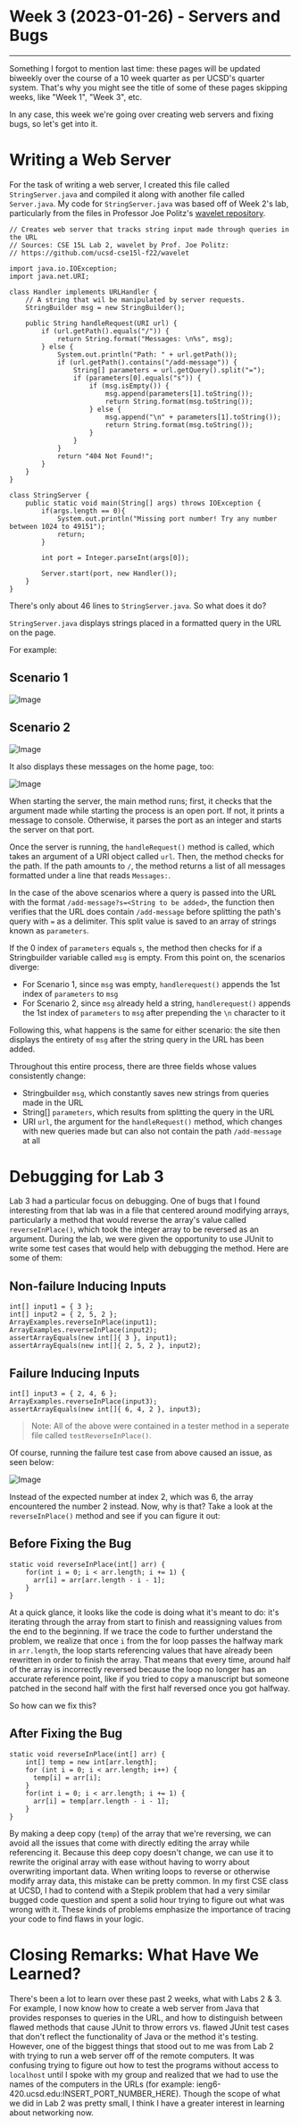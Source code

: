 # Week 3 (2023-01-26) - Servers and Bugs
---


Something I forgot to mention last time: these pages will be updated biweekly over the course of a 10 week quarter as per UCSD's quarter system. That's why you might see the title of some of these pages skipping weeks, like "Week 1", "Week 3", etc.

In any case, this week we're going over creating web servers and fixing bugs, so let's get into it.

# Writing a Web Server

For the task of writing a web server, I created this file called `StringServer.java` and compiled it along with another file called `Server.java`. My code for `StringServer.java` was based off of Week 2's lab, particularly from the files in Professor Joe Politz's [wavelet repository](https://github.com/ucsd-cse15l-f22/wavelet).
```
// Creates web server that tracks string input made through queries in the URL
// Sources: CSE 15L Lab 2, wavelet by Prof. Joe Politz: 
// https://github.com/ucsd-cse15l-f22/wavelet

import java.io.IOException;
import java.net.URI;

class Handler implements URLHandler {
    // A string that wil be manipulated by server requests.
    StringBuilder msg = new StringBuilder();

    public String handleRequest(URI url) {
        if (url.getPath().equals("/")) {
            return String.format("Messages: \n%s", msg);
        } else {
            System.out.println("Path: " + url.getPath());
            if (url.getPath().contains("/add-message")) {
                String[] parameters = url.getQuery().split("=");
                if (parameters[0].equals("s")) {
                    if (msg.isEmpty()) {
                        msg.append(parameters[1].toString());
                        return String.format(msg.toString());
                    } else {
                        msg.append("\n" + parameters[1].toString());
                        return String.format(msg.toString());
                    }
                }
            }
            return "404 Not Found!";
        }
    }
}

class StringServer {
    public static void main(String[] args) throws IOException {
        if(args.length == 0){
            System.out.println("Missing port number! Try any number between 1024 to 49151");
            return;
        }

        int port = Integer.parseInt(args[0]);

        Server.start(port, new Handler());
    }
}
```

There's only about 46 lines to `StringServer.java`. So what does it do?

`StringServer.java` displays strings placed in a formatted query in the URL on the page. 

For example:

## Scenario 1
![Image](imgs/wk3/addmsg1.png)

## Scenario 2
![Image](imgs/wk3/addmsg2.png)


It also displays these messages on the home page, too:

![Image](imgs/wk3/mainpage2.png)

When starting the server, the main method runs; first, it checks that the argument made while starting the process is an open port. If not, it prints a message to console. Otherwise, it parses the port as an integer and starts the server on that port.

Once the server is running, the `handleRequest()` method is called, which takes an argument of a URI object called `url`. Then, the method checks for the path. If the path amounts to `/`, the method returns a list of all messages formatted under a line that reads `Messages:`.

In the case of the above scenarios where a query is passed into the URL with the format `/add-message?s=<String to be added>`, the function then verifies that the URL does contain `/add-message` before splitting the path's query with `=` as a delimiter. This split value is saved to an array of strings known as `parameters`.

If the 0 index of `parameters` equals `s`, the method then checks for if a Stringbuilder variable called `msg` is empty. From this point on, the scenarios diverge:
* For Scenario 1, since `msg` was empty, `handlerequest()` appends the 1st index of `parameters` to `msg`
* For Scenario 2, since `msg` already held a string, `handlerequest()` appends the 1st index of `parameters` to `msg` after prepending the `\n` character to it

Following this, what happens is the same for either scenario: the site then displays the entirety of `msg` after the string query in the URL has been added.

Throughout this entire process, there are three fields whose values consistently change:
* Stringbuilder `msg`, which constantly saves new strings from queries made in the URL
* String[] `parameters`, which results from splitting the query in the URL
* URI `url`, the argument for the `handleRequest()` method, which changes with new queries made but can also not contain the path `/add-message` at all

# Debugging for Lab 3

Lab 3 had a particular focus on debugging. One of bugs that I found interesting from that lab was in a file that centered around modifying arrays, particularly a method that would reverse the array's value called `reverseInPlace()`, which took the integer array to be reversed as an argument. During the lab, we were given the opportunity to use JUnit to write some test cases that would help with debugging the method. Here are some of them:

## Non-failure Inducing Inputs
```
int[] input1 = { 3 };
int[] input2 = { 2, 5, 2 };
ArrayExamples.reverseInPlace(input1);
ArrayExamples.reverseInPlace(input2);
assertArrayEquals(new int[]{ 3 }, input1);
assertArrayEquals(new int[]{ 2, 5, 2 }, input2);
```

## Failure Inducing Inputs
```
int[] input3 = { 2, 4, 6 };
ArrayExamples.reverseInPlace(input3);
assertArrayEquals(new int[]{ 6, 4, 2 }, input3);
```

> Note: All of the above were contained in a tester method in a seperate file called `testReverseInPlace()`.

Of course, running the failure test case from above caused an issue, as seen below: 

![Image](imgs/wk3/failure.png)

Instead of the expected number at index 2, which was 6, the array encountered the number 2 instead. Now, why is that? Take a look at the `reverseInPlace()` method and see if you can figure it out:


## Before Fixing the Bug
```
static void reverseInPlace(int[] arr) {
    for(int i = 0; i < arr.length; i += 1) {
      arr[i] = arr[arr.length - i - 1];
    }
}
```

At a quick glance, it looks like the code is doing what it's meant to do: it's iterating through the array from start to finish and reassigning values from the end to the beginning. If we trace the code to further understand the problem, we realize that once `i` from the for loop passes the halfway mark in `arr.length`, the loop starts referencing values that have already been rewritten in order to finish the array. That means that every time, around half of the array is incorrectly reversed because the loop no longer has an accurate reference point, like if you tried to copy a manuscript but someone patched in the second half with the first half reversed once you got halfway.

So how can we fix this?

## After Fixing the Bug
```
static void reverseInPlace(int[] arr) {
    int[] temp = new int[arr.length];
    for (int i = 0; i < arr.length; i++) {
      temp[i] = arr[i];
    }
    for(int i = 0; i < arr.length; i += 1) {
      arr[i] = temp[arr.length - i - 1];
    }
}
```

By making a deep copy (`temp`) of the array that we're reversing, we can avoid all the issues that come with directly editing the array while referencing it. Because this deep copy doesn't change, we can use it to rewrite the original array with ease without having to worry about overwriting important data. When writing loops to reverse or otherwise modify array data, this mistake can be pretty common. In my first CSE class at UCSD, I had to contend with a Stepik problem that had a very similar bugged code question and spent a solid hour trying to figure out what was wrong with it. These kinds of problems emphasize the importance of tracing your code to find flaws in your logic.

# Closing Remarks: What Have We Learned?

There's been a lot to learn over these past 2 weeks, what with Labs 2 & 3. For example, I now know how to create a web server from Java that provides responses to queries in the URL, and how to distinguish between flawed methods that cause JUnit to throw errors vs. flawed JUnit test cases that don't reflect the functionality of Java or the method it's testing. However, one of the biggest things that stood out to me was from Lab 2 with trying to run a web server off of the remote computers. It was confusing trying to figure out how to test the programs without access to `localhost` until I spoke with my group and realized that we had to use the names of the computers in the URLs (for example: ieng6-420.ucsd.edu:INSERT_PORT_NUMBER_HERE). Though the scope of what we did in Lab 2 was pretty small, I think I have a greater interest in learning about networking now.

